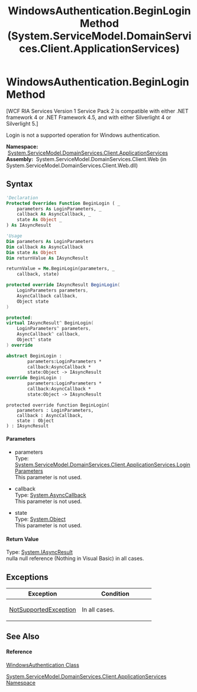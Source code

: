 ﻿---
title: WindowsAuthentication.BeginLogin Method  (System.ServiceModel.DomainServices.Client.ApplicationServices)
TOCTitle: BeginLogin Method
ms:assetid: M:System.ServiceModel.DomainServices.Client.ApplicationServices.WindowsAuthentication.BeginLogin(System.ServiceModel.DomainServices.Client.ApplicationServices.LoginParameters,System.AsyncCallback,System.Object)
ms:mtpsurl: https://msdn.microsoft.com/en-us/library/system.servicemodel.domainservices.client.applicationservices.windowsauthentication.beginlogin(v=VS.91)
ms:contentKeyID: 28899074
ms.date: 01/27/2012
mtps_version: v=VS.91
f1_keywords:
- System.ServiceModel.DomainServices.Client.ApplicationServices.WindowsAuthentication.BeginLogin
dev_langs:
- CSharp
- JScript
- VB
- FSharp
- c++
api_location:
- System.ServiceModel.DomainServices.Client.Web.dll
api_name:
- System.ServiceModel.DomainServices.Client.ApplicationServices.WindowsAuthentication.BeginLogin
api_type:
- Managed
topic_type:
- apiref
- kbSyntax
product_family_name: VS
ROBOTS: INDEX,FOLLOW
---

# WindowsAuthentication.BeginLogin Method

\[WCF RIA Services Version 1 Service Pack 2 is compatible with either .NET framework 4 or .NET Framework 4.5, and with either Silverlight 4 or Silverlight 5.\]

Login is not a supported operation for Windows authentication.

**Namespace:**  [System.ServiceModel.DomainServices.Client.ApplicationServices](ff457765\(v=vs.91\).md)  
**Assembly:**  System.ServiceModel.DomainServices.Client.Web (in System.ServiceModel.DomainServices.Client.Web.dll)

## Syntax

``` vb
'Declaration
Protected Overrides Function BeginLogin ( _
    parameters As LoginParameters, _
    callback As AsyncCallback, _
    state As Object _
) As IAsyncResult
```

``` vb
'Usage
Dim parameters As LoginParameters
Dim callback As AsyncCallback
Dim state As Object
Dim returnValue As IAsyncResult

returnValue = Me.BeginLogin(parameters, _
    callback, state)
```

``` csharp
protected override IAsyncResult BeginLogin(
    LoginParameters parameters,
    AsyncCallback callback,
    Object state
)
```

``` c++
protected:
virtual IAsyncResult^ BeginLogin(
    LoginParameters^ parameters, 
    AsyncCallback^ callback, 
    Object^ state
) override
```

``` fsharp
abstract BeginLogin : 
        parameters:LoginParameters * 
        callback:AsyncCallback * 
        state:Object -> IAsyncResult 
override BeginLogin : 
        parameters:LoginParameters * 
        callback:AsyncCallback * 
        state:Object -> IAsyncResult 
```

``` jscript
protected override function BeginLogin(
    parameters : LoginParameters, 
    callback : AsyncCallback, 
    state : Object
) : IAsyncResult
```

#### Parameters

  - parameters  
    Type: [System.ServiceModel.DomainServices.Client.ApplicationServices.LoginParameters](ff457782\(v=vs.91\).md)  
    This parameter is not used.  

<!-- end list -->

  - callback  
    Type: [System.AsyncCallback](https://msdn.microsoft.com/en-us/library/ckbe7yh5)  
    This parameter is not used.  

<!-- end list -->

  - state  
    Type: [System.Object](https://msdn.microsoft.com/en-us/library/e5kfa45b)  
    This parameter is not used.  

#### Return Value

Type: [System.IAsyncResult](https://msdn.microsoft.com/en-us/library/ft8a6455)  
nulla null reference (Nothing in Visual Basic) in all cases.  

## Exceptions

<table>
<colgroup>
<col style="width: 50%" />
<col style="width: 50%" />
</colgroup>
<thead>
<tr class="header">
<th>Exception</th>
<th>Condition</th>
</tr>
</thead>
<tbody>
<tr class="odd">
<td><a href="https://msdn.microsoft.com/en-us/library/8a7a4e64">NotSupportedException</a></td>
<td><p>In all cases.</p></td>
</tr>
</tbody>
</table>

## See Also

#### Reference

[WindowsAuthentication Class](ff457780\(v=vs.91\).md)

[System.ServiceModel.DomainServices.Client.ApplicationServices Namespace](ff457765\(v=vs.91\).md)

